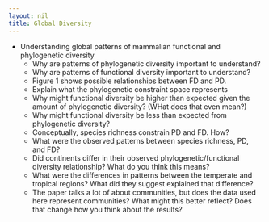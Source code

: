 ```yaml
---
layout: nil
title: Global Diversity
---
```


* Understanding global patterns of mammalian functional and phylogenetic diversity
    * Why are patterns of phylogenetic diversity important to understand?
    * Why are patterns of functional diversity important to understand?
    * Figure 1 shows possible relationships between FD and PD. 
    * Explain what the phylogenetic constraint space represents 
    * Why might functional diversity be higher than expected given the amount of phylogenetic diversity? (WHat does that even mean?)
    * Why might functional diversity be less than expected from phylogenetic diversity?
    * Conceptually, species richness constrain PD and FD. How?
    * What were the observed patterns between species richness, PD, and FD?
    * Did continents differ in their observed phylogenetic/functional diversity relationship? What do you think this means?
    * What were the differences in patterns between the temperate and tropical regions? What did they suggest explained that difference?
    * The paper talks a lot of about communities, but does the data used here represent communities? What might this better reflect? Does that change how you think about the results? 
